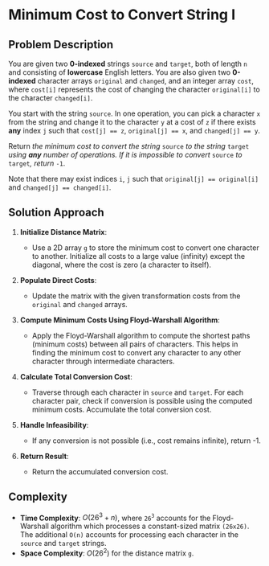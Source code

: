 # Minimum Cost to Convert String I

## Problem Description

You are given two **0-indexed** strings `source` and `target`, both of length `n` and consisting of **lowercase** English letters. You are also given two **0-indexed** character arrays `original` and `changed`, and an integer array `cost`, where `cost[i]` represents the cost of changing the character `original[i]` to the character `changed[i]`.

You start with the string `source`. In one operation, you can pick a character `x` from the string and change it to the character `y` at a cost of `z` if there exists **any** index `j` such that `cost[j] == z`, `original[j] == x`, and `changed[j] == y`.

Return *the minimum cost to convert the string* `source` *to the string* `target` *using **any** number of operations. If it is impossible to convert* `source` *to* `target`*, return* `-1`.

Note that there may exist indices `i`, `j` such that `original[j] == original[i]` and `changed[j] == changed[i]`.

## Solution Approach

1. **Initialize Distance Matrix**:
   - Use a 2D array `g` to store the minimum cost to convert one character to another. Initialize all costs to a large value (infinity) except the diagonal, where the cost is zero (a character to itself).

2. **Populate Direct Costs**:
   - Update the matrix with the given transformation costs from the `original` and `changed` arrays.

3. **Compute Minimum Costs Using Floyd-Warshall Algorithm**:
   - Apply the Floyd-Warshall algorithm to compute the shortest paths (minimum costs) between all pairs of characters. This helps in finding the minimum cost to convert any character to any other character through intermediate characters.

4. **Calculate Total Conversion Cost**:
   - Traverse through each character in `source` and `target`. For each character pair, check if conversion is possible using the computed minimum costs. Accumulate the total conversion cost.

5. **Handle Infeasibility**:
   - If any conversion is not possible (i.e., cost remains infinite), return -1.

6. **Return Result**:
   - Return the accumulated conversion cost.

## Complexity

- **Time Complexity**: $O(26^3 + n)$, where `26`<sup>`3`</sup> accounts for the Floyd-Warshall algorithm which processes a constant-sized matrix `(26x26)`. The additional `O(n)` accounts for processing each character in the `source` and `target` strings.
- **Space Complexity**: $O(26^2)$ for the distance matrix `g`.
